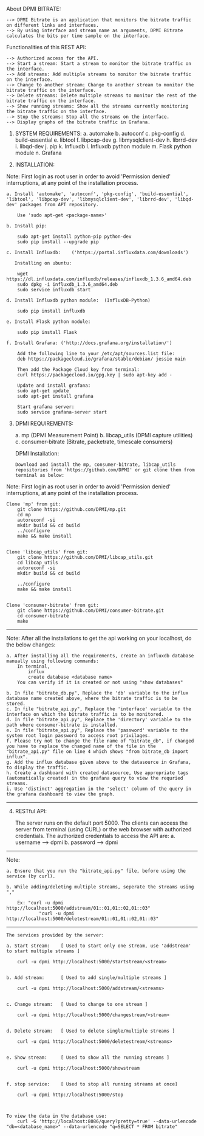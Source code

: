 About DPMI BITRATE:

	--> DPMI Bitrate is an application that monitors the bitrate traffic on different links and interfaces.
	--> By using interface and stream name as arguments, DPMI Bitrate calculates the bits per time sample on the interface.

 Functionalities of this REST API:
 
	--> Authorized access for the API.
	--> Start a stream: Start a stream to monitor the bitrate traffic on the interface.
	--> Add streams: Add multiple streams to monitor the bitrate traffic on the interface.
	--> Change to another stream: Change to another stream to monitor the bitrate traffic on the interface.
	--> Delete streams: Delete multiple streams to monitor the rest of the bitrate traffic on the interface.
	--> Show running streams: Show all the streams currently monitoring the bitrate traffic on the interface.
	--> Stop the streams: Stop all the streams on the interface.
	--> Display graphs of the bitrate traffic in Grafana.

 1. SYSTEM REQUIREMENTS:
	a. automake
	b. autoconf
	c. pkg-config
	d. build-essential
	e. libtool
	f. libpcap-dev
	g. libmysqlclient-dev
	h. librrd-dev
	i. libqd-dev
	j. pip
	k. Influxdb 
	l. Influxdb python module
	m. Flask python module 
	n. Grafana

 2. INSTALLATION:

 Note: First login as root user in order to avoid 'Permission denied' interruptions, at any point of the installation process.

	a. Install 'automake', 'autoconf', 'pkg-config', 'build-essential', 'libtool', 'libpcap-dev', 'libmysqlclient-dev', 'librrd-dev', 'libqd-dev' packages from APT repository.
	
		Use 'sudo apt-get <package-name>'

	b. Install pip:
	
		sudo apt-get install python-pip python-dev
		sudo pip install --upgrade pip 
	
	c. Install Influxdb:	('https://portal.influxdata.com/downloads')
	
	   Installing on ubuntu:
	
		wget https://dl.influxdata.com/influxdb/releases/influxdb_1.3.6_amd64.deb
		sudo dpkg -i influxdb_1.3.6_amd64.deb
		sudo service influxdb start
	
	d. Install Influxdb python module:	(InfluxDB-Python)
	
		sudo pip install influxdb
	
	e. Install Flask python module:
	
		sudo pip install Flask
	
	f. Install Grafana:	('http://docs.grafana.org/installation/')
	
		Add the following line to your /etc/apt/sources.list file:
		deb https://packagecloud.io/grafana/stable/debian/ jessie main
	
		Then add the Package Cloud key from terminal:
		curl https://packagecloud.io/gpg.key | sudo apt-key add -

		Update and install grafana:
		sudo apt-get update
		sudo apt-get install grafana
	
		Start grafana server:
		sudo service grafana-server start
	
	
 3. DPMI REQUIREMENTS:

	a. mp (DPMI Measurement Point)
	b. libcap_utils (DPMI capture utilities)
	c. consumer-bitrate (Bitrate, packetrate, timescale consumers) 


	DPMI Installation:

		Download and install the mp, consumer-bitrate, libcap_utils repositories from 'https://github.com/DPMI' or git clone them from terminal as below:

 Note: First login as root user in order to avoid 'Permission denied' interruptions, at any point of the installation process.

	Clone 'mp' from git:
		git clone https://github.com/DPMI/mp.git
		cd mp
		autoreconf -si
		mkdir build && cd build 
		../configure
		make && make install


   	Clone 'libcap_utils' from git:
		git clone https://github.com/DPMI/libcap_utils.git
		cd libcap_utils
		autoreconf -si
		mkdir build && cd build

		../configure
		make && make install


   	Clone 'consumer-bitrate' from git:
		git clone https://github.com/DPMI/consumer-bitrate.git
		cd consumer-bitrate
		make

 ***********************************************************************************
 Note: After all the installations to get the api working on your localhost, do the below changes:
 
	a. After installing all the requirements, create an influxdb database manually using following commands:
		In terminal,
			influx
			create database <database name> 
		You can verify if it is created or not using "show databases"
	
	b. In file "bitrate_db.py", Replace the 'db' variable to the influx database name created above, where the bitrate traffic is to be stored.
	c. In file "bitrate_api.py", Replace the 'interface' variable to the interface on which the bitrate traffic is to be monitored.
	d. In file "bitrate_api.py", Replace the 'directory' variable to the path where consumer-bitrate is installed.
	e. In file "bitrate_api.py", Replace the 'password' variable to the system root login password to access root privilages.
	f. Please try not to change the file name of "bitrate_db", if changed you have to replace the changed name of the file in the "bitrate_api.py" file on line 4 which shows "from bitrate_db import influx".
	g. Add the influx database given above to the datasource in Grafana, to display the traffic.
	h. Create a dashboard with created datasource, Use appropriate tags (automatically created) in the grafana query to view the requried streams.
	i. Use 'distinct' aggregation in the 'select' column of the query in the grafana dashboard to view the graph.

 ***********************************************************************************




 4. RESTful API:

	The server runs on the default port 5000. The clients can access the server from terminal (using CURL) or the web browser with authorized credentials.
	The authorized credentials to access the API are:
		a. username --> dpmi
		b. password --> dpmi


 **********************************************************************************
 Note:	
 
	a. Ensure that you run the "bitrate_api.py" file, before using the service (by curl).
 
	b. While adding/deleting multiple streams, seperate the streams using ","

		Ex: "curl -u dpmi http://localhost:5000/addstream/01::01,01::02,01::03"
	    	    "curl -u dpmi http://localhost:5000/deletestream/01::01,01::02,01::03"		
 **********************************************************************************

	The services provided by the server:
	
	a. Start stream:	[ Used to start only one stream, use 'addstream' to start multiple streams ]

		curl -u dpmi http://localhost:5000/startstream/<stream>


	b. Add stream:		[ Used to add single/multiple streams ]

		curl -u dpmi http://localhost:5000/addstream/<streams>


	c. Change stream: 	[ Used to change to one stream ]

		curl -u dpmi http://localhost:5000/changestream/<stream>


	d. Delete stream:	[ Used to delete single/multiple streams ]

		curl -u dpmi http://localhost:5000/deletestream/<streams>


	e. Show stream:		[ Used to show all the running streams ]

		curl -u dpmi http://localhost:5000/showstream


	f. stop service:	[ Used to stop all running streams at once]

		curl -u dpmi http://localhost:5000/stop



	To view the data in the database use:
		curl -G 'http://localhost:8086/query?pretty=true' --data-urlencode "db=<database_name>" --data-urlencode "q=SELECT * FROM bitrate"


